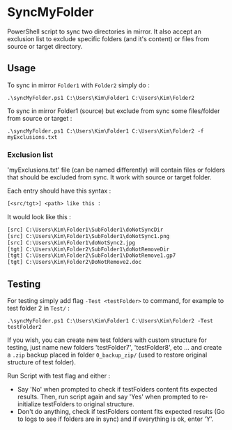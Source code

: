 # SyncMyFolder

PowerShell script to sync two directories in mirror. It also accept an exclusion list to exclude specific folders (and it's content) or files from source or target directory.

## Usage

To sync in mirror `Folder1` with `Folder2` simply do :

```console
.\syncMyFolder.ps1 C:\Users\Kim\Folder1 C:\Users\Kim\Folder2
```

To sync in mirror Folder1 (source) but exclude from sync some files/folder from source or target :

```console
.\syncMyFolder.ps1 C:\Users\Kim\Folder1 C:\Users\Kim\Folder2 -f myExclusions.txt
```

### Exclusion list

'myExclusions.txt' file (can be named differently) will contain files or folders that should be excluded from sync. It work with source or target folder. 

Each entry should have this syntax :

```txt
[<src/tgt>] <path> like this :
```

It would look like this :

```txt
[src] C:\Users\Kim\Folder1\SubFolder1\doNotSyncDir
[src] C:\Users\Kim\Folder1\SubFolder1\doNotSync1.png
[src] C:\Users\Kim\Folder1\doNotSync2.jpg
[tgt] C:\Users\Kim\Folder2\SubFolder1\doNotRemoveDir
[tgt] C:\Users\Kim\Folder2\SubFolder1\DoNotRemove1.gp7
[tgt] C:\Users\Kim\Folder2\DoNotRemove2.doc
```

## Testing

For testing simply add flag `-Test <testFolder>` to command, for example to test folder 2 in `Test/` :

```console
.\syncMyFolder.ps1 C:\Users\Kim\Folder1 C:\Users\Kim\Folder2 -Test testFolder2
```

If you wish, you can create new test folders with custom structure for testing, just name new folders 'testFolder7', 
'testFolder8', etc ... and create a `.zip` backup placed in folder `0_backup_zip/` (used to restore original structure of test folder).

Run Script with test flag and either :

- Say 'No' when prompted to check if testFolders content fits expected results. Then, run script again and say 'Yes' when prompted to re-initialize testFolders to original structure.
- Don't do anything, check if testFolders content fits expected results (Go to logs to see if folders are in sync) and if everything is ok, enter 'Y'.
